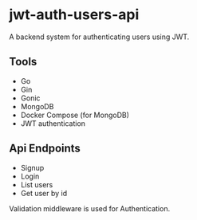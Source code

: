 # jwt-auth-users-api
A backend system for authenticating users using JWT.

## Tools
- Go
- Gin
- Gonic
- MongoDB
- Docker Compose (for MongoDB)
- JWT authentication

## Api Endpoints
- Signup
- Login
- List users
- Get user by id

Validation middleware is used for Authentication.

